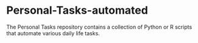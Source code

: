 # Personal-Tasks-automated
The Personal Tasks repository contains a collection of Python or R scripts that automate various daily life tasks.
